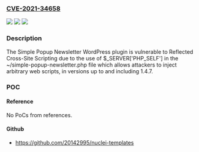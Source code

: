 ### [CVE-2021-34658](https://cve.mitre.org/cgi-bin/cvename.cgi?name=CVE-2021-34658)
![](https://img.shields.io/static/v1?label=Product&message=Simple%20Popup%20Newsletter&color=blue)
![](https://img.shields.io/static/v1?label=Version&message=1.4.7%3C%3D%201.4.7%20&color=brighgreen)
![](https://img.shields.io/static/v1?label=Vulnerability&message=CWE-79%20Cross-site%20Scripting%20(XSS)&color=brighgreen)

### Description

The Simple Popup Newsletter WordPress plugin is vulnerable to Reflected Cross-Site Scripting due to the use of $_SERVER['PHP_SELF'] in the ~/simple-popup-newsletter.php file which allows attackers to inject arbitrary web scripts, in versions up to and including 1.4.7.

### POC

#### Reference
No PoCs from references.

#### Github
- https://github.com/20142995/nuclei-templates

